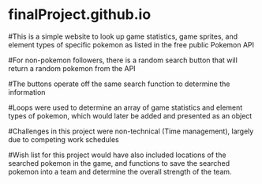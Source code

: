 # finalProject.github.io


#This is a simple website to look up game statistics, game sprites, and element types of specific pokemon as listed in the free public Pokemon API

#For non-pokemon followers, there is a random search button that will return a random pokemon from the API

#The buttons operate off the same search function to determine the information

#Loops were used to determine an array of game statistics and element types of pokemon, which would later be added and presented as an object

#Challenges in this project were non-technical (Time management), largely due to competing work schedules

#Wish list for this project would have also included locations of the searched pokemon in the game, and functions to save the searched pokemon into a team and determine the overall strength of the team.

